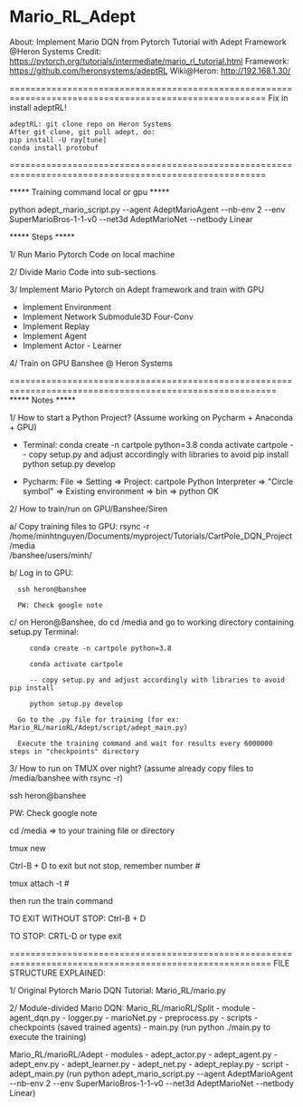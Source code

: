 # Mario_RL_Adept
About: Implement Mario DQN from Pytorch Tutorial with Adept Framework @Heron Systems
Credit: https://pytorch.org/tutorials/intermediate/mario_rl_tutorial.html
Framework: https://github.com/heronsystems/adeptRL
Wiki@Heron: http://192.168.1.30/

=======================================================================================================
Fix in install adeptRL!

    adeptRL: git clone repo on Heron Systems
    After git clone, git pull adept, do:
    pip install -U ray[tune]
    conda install protobuf

=======================================================================================================

***** Training command local or gpu *****

python adept_mario_script.py --agent AdeptMarioAgent --nb-env 2 --env SuperMarioBros-1-1-v0 --net3d AdeptMarioNet --netbody Linear

***** Steps *****

1/ Run Mario Pytorch Code on local machine

2/ Divide Mario Code into sub-sections

3/ Implement Mario Pytorch on Adept framework and train with GPU 

   + Implement Environment
   + Implement Network Submodule3D Four-Conv
   + Implement Replay
   + Implement Agent
   + Implement Actor - Learner
   
4/ Train on GPU Banshee @ Heron Systems
   
=========================================================================================================
***** Notes *****

1/ How to start a Python Project? (Assume working on Pycharm + Anaconda + GPU)
* Terminal:
   conda create -n cartpole python=3.8
   conda activate cartpole
   -- copy setup.py and adjust accordingly with libraries to avoid pip install
   python setup.py develop
   
* Pycharm:
   File => Setting => Project: cartpole
   Python Interpreter => "Circle symbol" => Existing environment => bin => python
   OK

2/ How to train/run on GPU/Banshee/Siren

   a/ Copy training files to GPU:
      rsync -r /home/minhtnguyen/Documents/myproject/Tutorials/CartPole_DQN_Project /media                                                    
      /banshee/users/minh/
      
   b/ Log in to GPU:
   
      ssh heron@banshee
      
      PW: Check google note
      
   c/ on Heron@Banshee, do cd /media and go to working directory containing setup.py
      Terminal:
      
         conda create -n cartpole python=3.8
         
         conda activate cartpole
         
         -- copy setup.py and adjust accordingly with libraries to avoid pip install
         
         python setup.py develop
         
      Go to the .py file for training (for ex: Mario_RL/marioRL/Adept/script/adept_main.py)
      
      Execute the training command and wait for results every 6000000 steps in "checkpoints" directory

3/ How to run on TMUX over night? (assume already copy files to /media/banshee with rsync -r)

   ssh heron@banshee
   
   PW: Check google note
   
   cd /media => to your training file or directory
   
   tmux new 
   
   Ctrl-B + D to exit but not stop, remember number #
   
   tmux attach -t #
   
   then run the train command
   
   TO EXIT WITHOUT STOP: Ctrl-B + D
   
   TO STOP: CRTL-D or type exit
   
========================================================================================================
FILE STRUCTURE EXPLAINED:

1/ Original Pytorch Mario DQN Tutorial: Mario_RL/mario.py

2/ Module-divided Mario DQN:
Mario_RL/marioRL/Split
    - module 
        - agent_dqn.py
        - logger.py
        - marioNet.py
        - preprocess.py
    - scripts
        - checkpoints (saved trained agents)
        - main.py 
    (run python ./main.py to execute the training)

Mario_RL/marioRL/Adept
    - modules
        - adept_actor.py
        - adept_agent.py
        - adept_env.py
        - adept_learner.py
        - adept_net.py
        - adept_replay.py
    - script
        - adept_main.py
    (run python adept_mario_script.py --agent AdeptMarioAgent --nb-env 2 --env SuperMarioBros-1-1-v0 --net3d AdeptMarioNet --netbody Linear)
